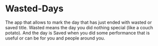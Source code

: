 # Wasted-Days
The app that allows to mark the day that has just ended with wasted or saved title. Wasted means the day you did nothing special (like a couch potato). And the day is Saved when you did some performance that is useful or can be for you and people around you.
